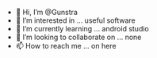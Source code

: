 - 👋 Hi, I’m @Gunstra
- 👀 I’m interested in ... useful software
- 🌱 I’m currently learning ... android studio
- 💞️ I’m looking to collaborate on ... none
- 📫 How to reach me ... on here

<!---
Gunstra/Gunstra is a ✨ special ✨ repository because its `README.md` (this file) appears on your GitHub profile.
You can click the Preview link to take a look at your changes.
--->
